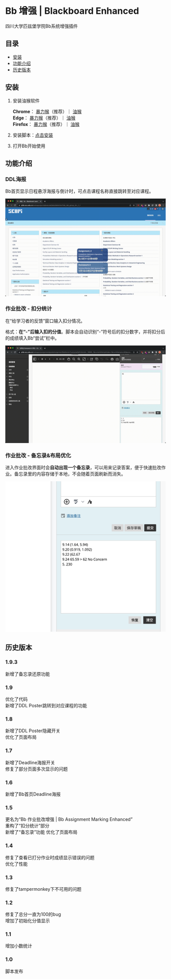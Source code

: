 # Bb 增强 | Blackboard Enhanced
四川大学匹兹堡学院Bb系统增强插件

## 目录
<ul>
  <li><a href="#p1">安装</a></li>
  <li><a href="#p2">功能介绍</a></li>
  <li><a href="#p3">历史版本</a></li>
</ul>


## 安装 <a name="p1"></a>

1. 安装油猴软件

   **Chrome**：
   <a href="https://chrome.google.com/webstore/detail/violentmonkey/jinjaccalgkegednnccohejagnlnfdag?hl=zh-CN" target="_blank">暴力猴</a>（推荐）｜
   <a href="https://chrome.google.com/webstore/detail/tampermonkey/dhdgffkkebhmkfjojejmpbldmpobfkfo?hl=zh-CN" target="_blank">油猴</a>
   <br>
   **Edge**：
   <a href="https://microsoftedge.microsoft.com/addons/detail/%E6%9A%B4%E5%8A%9B%E7%8C%B4/eeagobfjdenkkddmbclomhiblgggliao?hl=zh-CN" target="_blank">暴力猴</a>（推荐）｜
   <a href="https://microsoftedge.microsoft.com/addons/detail/tampermonkey/iikmkjmpaadaobahmlepeloendndfphd" target="_blank">油猴</a><br>
   **Firefox**：
   <a href="https://addons.mozilla.org/en-US/firefox/addon/violentmonkey/" target="_blank">暴力猴</a>（推荐）｜
   <a href="https://addons.mozilla.org/en-US/firefox/addon/tampermonkey/?utm_source=addons.mozilla.org&utm_medium=referral&utm_content=search" target="_blank">油猴</a>
   <br>


2. 安装脚本：[点击安装](https://greasyfork.org/zh-CN/scripts/462240-bb%E8%AE%A1%E7%AE%97%E5%88%86%E6%95%B0)

3. 打开Bb开始使用

## 功能介绍 <a name="p2"></a>
### DDL海报
Bb首页显示日程悬浮海报与倒计时，可点击课程名称直接跳转至对应课程。

 <img src="demo/deadline_poster.gif" alt="deadline_poster">

### 作业批改 - 扣分统计
在“给学习者的反馈”窗口输入扣分情况。

格式：**在“-”后输入扣的分值**。脚本会自动识别“-”符号后的扣分数字，并将扣分后的成绩填入Bb“尝试”栏中。

<img src="demo/assignment_autocount.gif"    alt="assignment_autocount">
 
 
### 作业批改 - 备忘录&布局优化
进入作业批改界面时会**自动出现一个备忘录**，可以用来记录答案，便于快速批改作业。备忘录里的内容存储于本地，不会随着页面刷新而消失。

<img src="demo/assignment_memo.png"    alt="assignment_memo">

## 历史版本 <a name="p3"></a>
### 1.9.3
新增了备忘录还原功能

### 1.9
优化了代码<br>
新增了DDL Poster跳转到对应课程的功能

### 1.8
新增了DDL Poster隐藏开关<br>
优化了页面布局

### 1.7
新增了Deadline海报开关<br>
修复了部分页面多次显示的问题


### 1.6
新增了Bb首页Deadline海报

### 1.5
更名为“Bb 作业批改增强 | Bb Assignment Marking Enhanced”<br>
重构了“扣分统计”部分<br>
新增了“备忘录”功能
优化了页面布局

### 1.4
修复了查看已打分作业时成绩显示错误的问题 <br>
优化了性能

### 1.3
修复了tampermonkey下不可用的问题

### 1.2
修复了总分一直为100的bug <br>
增加了初始化分值显示

### 1.1
增加小数统计

### 1.0
脚本发布


